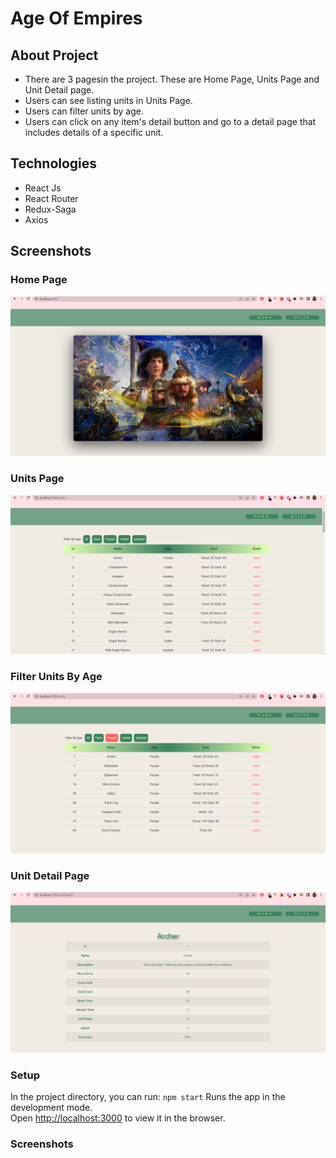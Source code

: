 # Age Of Empires

## About Project
- There are 3 pagesin the project. These are Home Page, Units Page and Unit Detail page.
- Users can see listing units in Units Page.
- Users can filter units by age.
- Users can click on any item's detail button and go to a detail page that includes details of a specific unit.

## Technologies
- React Js
- React Router
- Redux-Saga
- Axios

## Screenshots
### Home Page
![Home Page](screenshots/home.PNG)
### Units Page
![Units Page](screenshots/units.PNG) 
### Filter Units By Age
![Filter](screenshots/filter.PNG) 
### Unit Detail Page
![Detail Page](screenshots/detail.PNG) 



### Setup
In the project directory, you can run: 
`npm start` Runs the app in the development mode.\
Open [http://localhost:3000](http://localhost:3000) to view it in the browser.

### Screenshots


